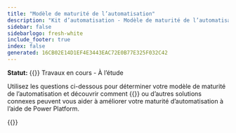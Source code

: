 ```yaml
---
title: "Modèle de maturité de l’automatisation"
description: "Kit d’automatisation - Modèle de maturité de l’automatisation"
sidebar: false
sidebarlogo: fresh-white
include_footer: true
index: false
generated: 16CB02E14D1EF4E3443EAC72E0B77E325F032C42
---
```


**Statut:** {{<externalImage src="https://github.githubassets.com/images/icons/emoji/unicode/1f6a7.png" size="16x16" text="Construction Icon">}} Travaux en cours - À l’étude

Utilisez les questions ci-dessous pour déterminer votre modèle de maturité de l’automatisation et découvrir comment {{<product-name>}} ou d’autres solutions connexes peuvent vous aider à améliorer votre maturité d’automatisation à l’aide de Power Platform.

{{<questions name="/content/fr/automation-maturity-model.json" completed="" showNavigationButtons="false" locale="fr">}}
